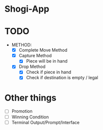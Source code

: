 # Shogi-App
# TODO
- METHOD:
  - [x] Complete Move Method
  - [x] Capture Method
    - [x] Piece will be in hand
  - [x] Drop Method
    - [x] Check if piece in hand
    - [x] Check if destination is empty / legal
# Other things
  - [ ] Promotion
  - [ ] Winning Condition
  - [ ] Terminal Output/Prompt/Interface
